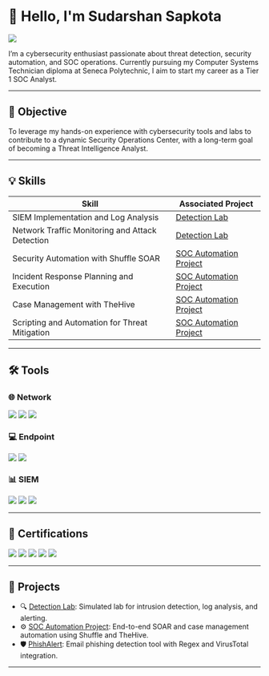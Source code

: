 # 👋 Hello, I'm Sudarshan Sapkota  
<a href="https://linkedin/sudarshan683.com"><img src="https://img.shields.io/badge/-LinkedIn-0072b1?&style=for-the-badge&logo=linkedin&logoColor=white" /></a>

I’m a cybersecurity enthusiast passionate about threat detection, security automation, and SOC operations. Currently pursuing my Computer Systems Technician diploma at Seneca Polytechnic, I aim to start my career as a Tier 1 SOC Analyst.

---

## 🎯 Objective
To leverage my hands-on experience with cybersecurity tools and labs to contribute to a dynamic Security Operations Center, with a long-term goal of becoming a Threat Intelligence Analyst.

---

## 💡 Skills

| Skill                                         | Associated Project                                                                 |
|----------------------------------------------|-------------------------------------------------------------------------------------|
| SIEM Implementation and Log Analysis         | [Detection Lab](https://github.com/ssapkota8/detection-lab)                     |
| Network Traffic Monitoring and Attack Detection | [Detection Lab](https://github.com/yourusername/detection-lab)                   |
| Security Automation with Shuffle SOAR        | [SOC Automation Project](https://github.com/yourusername/soc-automation-project)   |
| Incident Response Planning and Execution     | [SOC Automation Project](https://github.com/yourusername/soc-automation-project)   |
| Case Management with TheHive                 | [SOC Automation Project](https://github.com/yourusername/soc-automation-project)   |
| Scripting and Automation for Threat Mitigation | [SOC Automation Project](https://github.com/yourusername/soc-automation-project) |

---

## 🛠️ Tools

### 🌐 Network
<div>
    <img src="https://img.shields.io/badge/-Wireshark-1679A7?&style=for-the-badge&logo=Wireshark&logoColor=white" />
    <img src="https://img.shields.io/badge/-Suricata-EF3B2D?&style=for-the-badge&logo=Suricata&logoColor=white" />
    <img src="https://img.shields.io/badge/-Zeek-777BB4?&style=for-the-badge&logo=Zeek&logoColor=white" />
</div>

### 💻 Endpoint
<div>
    <img src="https://img.shields.io/badge/-Microsoft_Defender_for_Endpoint-00A4EF?&style=for-the-badge&logo=Microsoft&logoColor=white" />
    <img src="https://img.shields.io/badge/-Velociraptor-4B275F?&style=for-the-badge&logo=Velociraptor&logoColor=white" />
</div>

### 📊 SIEM
<div>
    <img src="https://img.shields.io/badge/-Microsoft_Sentinel-0078D4?&style=for-the-badge&logo=Microsoft&logoColor=white" />
    <img src="https://img.shields.io/badge/-Splunk-000000?&style=for-the-badge&logo=Splunk&logoColor=white" />
    <img src="https://img.shields.io/badge/-Elastic-005571?&style=for-the-badge&logo=Elastic&logoColor=white" />
</div>

---

## 📜 Certifications
<div>
<img src="https://img.shields.io/badge/-Security%2B-FF0000?&style=for-the-badge&logo=CompTIA&logoColor=white" />
<img src="https://img.shields.io/badge/-Network%2B-007ACC?&style=for-the-badge&logo=CompTIA&logoColor=white" />
<img src="https://img.shields.io/badge/-A%2B-4D4D4D?&style=for-the-badge&logo=CompTIA&logoColor=white" />
<img src="https://img.shields.io/badge/-CDSA-006400?&style=for-the-badge&logoColor=white" />
<img src="https://img.shields.io/badge/-CCD-000080?&style=for-the-badge&logoColor=white" />
</div>

---

## 🚀 Projects

- 🔍 [Detection Lab](https://github.com/yourusername/detection-lab): Simulated lab for intrusion detection, log analysis, and alerting.
- ⚙️ [SOC Automation Project](https://github.com/yourusername/soc-automation-project): End-to-end SOAR and case management automation using Shuffle and TheHive.
- 🛡️ [PhishAlert](https://github.com/yourusername/phishalert): Email phishing detection tool with Regex and VirusTotal integration.

---
